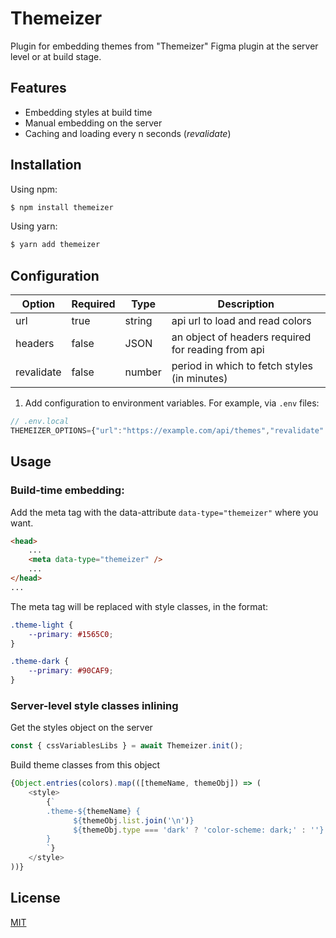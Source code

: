 # Themeizer
Plugin for embedding themes from "Themeizer" Figma plugin at the server level or at build stage.

## Features
* Embedding styles at build time
* Manual embedding on the server
* Caching and loading every n seconds (_revalidate_)

## Installation

Using npm:
```bash
$ npm install themeizer
```

Using yarn:
```bash
$ yarn add themeizer
```

## Configuration

| Option | Required | Type | Description |
| ------ | -------- | ---- | ----------- |
| url    | true     | string | api url to load and read colors |
| headers | false | JSON | an object of headers required for reading from api |
| revalidate | false | number | period in which to fetch styles (in minutes) |

1. Add configuration to environment variables. For example, via `.env` files:
```js
// .env.local
THEMEIZER_OPTIONS={"url":"https://example.com/api/themes","revalidate":0.1,"headers":{"token":"example-token"}}
```

## Usage

### Build-time embedding:

Add the meta tag with the data-attribute `data-type="themeizer"` where you want.

```html
<head>
    ...
    <meta data-type="themeizer" />
    ...
</head>
...
```

The meta tag will be replaced with style classes, in the format:

```css
.theme-light {
    --primary: #1565C0;
}

.theme-dark {
    --primary: #90CAF9;
}
```

### Server-level style classes inlining

Get the styles object on the server
```js
const { cssVariablesLibs } = await Themeizer.init();
```

Build theme classes from this object
```js
{Object.entries(colors).map(([themeName, themeObj]) => (
    <style>
        {`
        .theme-${themeName} {
              ${themeObj.list.join('\n')}
              ${themeObj.type === 'dark' ? 'color-scheme: dark;' : ''}
        }
        `}
    </style>
))}
```

## License

[MIT](https://github.com/vordgi/themeizer/blob/main/LICENSE)